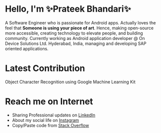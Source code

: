 # Hello, I'm ✨Prateek Bhandari✨
 
A Software Engineer who is passionate for Android apps. Actually loves the feel that **Someone is using your piece of art**.
Hence, making open-source more accessible, creating technology to elevate people, and building community.
Currently working as Android application developer @ On Device Solutions Ltd. Hyderabad, India, managing and developing SAP oriented applications.

# Latest Contribution 

Object Character Recognition using Google Machine Learning Kit

# Reach me on Internet

- Sharing Professional updates on <a href="https://www.linkedin.com/in/prateek-bhandari/">LinkedIn</a>
- About my social life on <a href="https://www.instagram.com/prateekbhandari_/">Instagram</a>
- Copy/Paste code from <a href="https://stackoverflow.com/users/10097879/prateek-bhandari">Stack Overflow</a>
